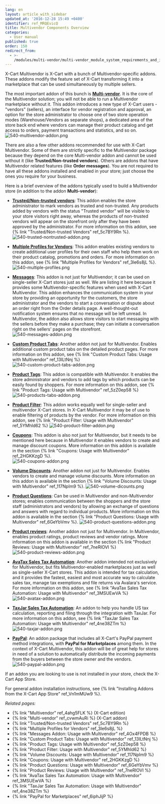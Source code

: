 ```yaml
---
lang: en
layout: article_with_sidebar
updated_at: '2016-12-28 15:49 +0400'
identifier: ref_MRQEvicQ
title: Multivendor Components Overview
categories:
  - User manual
published: true
order: 150
redirect_from:
  - >-
    /modules/multi-vendor/multi-vendor_module_system_requirements_and_installation.html
---
```

X-Cart Multivendor is X-Cart with a bunch of Multivendor-specific addons. These addons modify the feature set of X-Cart transforming it into a marketplace that can be used simultaneously by multiple sellers. 

The most important addon of this bunch is [**Multi-vendor**](https://market.x-cart.com/addons/suppliers-multivendors.html "Multivendor Components"). It is the core of the Multivendor solution; you will not be able to run a Multivendor marketplace without it. This addon introduces a new type of X-Cart users - "vendors" (sellers), an interface for vendor registration and approval, an option for the store administrator to choose one of two store operation modes (Warehouse/Vendors as separate shops), a dedicated area of the store back end where vendors can manage their product catalog and get access to orders, payment transactions and statistics, and so on.
  ![540-multivendor-addon.png]({{site.baseurl}}/attachments/ref_MRQEvicQ/540-multivendor-addon.png)

There are also a few other addons recommended for use with X-Cart Multivendor. Some of them are strictly specific to the Multivendor package because they depend on the core Multi-vendor addon and cannot be used without it (like **Trusted/Non-trusted vendors**). Others are addons that have Multivendor related features (like **Order messages**). You are not required to have all these addons installed and enabled in your store; just choose the ones you require for your business. 

Here is a brief overview of the addons typically used to build a Multivendor store (in addition to the addon **Multi-vendor**):

   * **[Trusted/Non-trusted vendors](https://market.x-cart.com/addons/trusted-vendors.html)**: This addon enables the store administrator to mark vendors as trusted and non-trusted. Any products added by vendors with the status "Trusted vendor" will be visible to your store visitors right away, whereas the products of non-trusted vendors will appear on the storefront only after they have been approved by the administrator. For more information on this addon, see {% link "Trusted/Non-trusted Vendors" ref_5c7BY9Rn %}.
     ![540-trusted-nontrusted-addon.png]({{site.baseurl}}/attachments/ref_MRQEvicQ/540-trusted-nontrusted-addon.png)
   
   * **[Multiple Profiles for Vendors](https://market.x-cart.com/addons/multiple-profiles-for-vendors.html)**: This addon enables existing vendors to create additional user profiles for their own staff who help them work on their product catalog, promotions and orders. For more information on this addon, see {% link "Multiple Profiles for Vendors" ref_3le6s8jL %}.
     ![540-multiple-profiles.png]({{site.baseurl}}/attachments/ref_MRQEvicQ/540-multiple-profiles.png)

   * **[Messages](https://market.x-cart.com/addons/order-messages.html)**: This addon is not just for Multivendor; it can be used on single-seller X-Cart stores just as well. We are listing it here because it provides some Multivendor-specific features when used with X-Cart Multivendor. This addon enhances the communication system in your store by providing an opportunity for the customers, the store administrator and the vendors to start a conversation or dispute about an order right from the Order details page. A well-thought-out notification system ensures that no message will be left unread. In Multivendor, the addon also allows store visitors to start messaging with the sellers before they make a purchase; they can initiate a conversation right on the sellers' pages on the storefront. 
     ![540-messages-addon.png]({{site.baseurl}}/attachments/ref_MRQEvicQ/540-messages-addon.png)
     
   * **[Custom Product Tabs](https://market.x-cart.com/addons/custom-product-tabs.html)**: Another addon not just for Multivendor. Enables additional custom product tabs on the detailed product pages. For more information on this addon, see {% link "Custom Product Tabs: Usage with Multivendor" ref_13ILtNnj %} 
     ![540-custom-product-tabs-addon.png]({{site.baseurl}}/attachments/ref_MRQEvicQ/540-custom-product-tabs-addon.png)
   
   * **[Product Tags](https://market.x-cart.com/addons/product-tags.html)**: This addon is compatible with Multivendor. It enables the store administrator and vendors to add tags by which products can be easily found by shoppers. For more information on this addon, see {% link "Product Tags: Usage with Multivendor" ref_5zZ0ep58 %} 
     ![540-products-tabs-addon.png]({{site.baseurl}}/attachments/ref_MRQEvicQ/540-products-tabs-addon.png)
   
   * **[Product Filter](https://market.x-cart.com/addons/product-filter.html)**: This addon works equally well for single-seller and multivendor X-Cart stores. In X-Cart Multivendor it may be of use to enable filtering of products by the vendor. For more information on this addon, see {% link "Product Filter: Usage with Multivendor" ref_5YMhId62 %} 
     ![540-product-filter-addon.png]({{site.baseurl}}/attachments/ref_MRQEvicQ/540-product-filter-addon.png)
   
   * **[Coupons](https://market.x-cart.com/addons/discount-coupons.html)**: This addon is also not just for Multivendor, but it needs to be mentioned here because in Multivendor it enables vendors to create and manage discount coupons. More information on this addon is available in the section {% link "Coupons: Usage with Multivendor" ref_2HGKKzgD %}.   
     ![540-coupons-addon.png]({{site.baseurl}}/attachments/ref_MRQEvicQ/540-coupons-addon.png)

   * **[Volume Discounts](https://market.x-cart.com/addons/volume-discounts.html)**: Another addon not just for Multivendor. Enables vendors to create and manage volume discounts. More information on this addon is available in the section {% link "Volume Discounts: Usage with Multivendor" ref_117NpIm9 %}.
     ![540-volume-dicounts.png]({{site.baseurl}}/attachments/ref_MRQEvicQ/540-volume-dicounts.png)
   
   * **[Product Questions](https://market.x-cart.com/addons/product-questions.html)**: Can be used in Multivendor and non-Multivendor stores; enables communication between the shoppers and the store staff (administrators and vendors) by allowing an exchange of questions and answers with regard to individual products. More information on this addon is available in the section {% link "Product Questions: Usage with Multivendor" ref_6GeYbVmv %}.
     ![540-product-questions-addon.png]({{site.baseurl}}/attachments/ref_MRQEvicQ/540-product-questions-addon.png)

   * **[Product reviews](https://market.x-cart.com/addons/product-reviews.html "Configuring the Multi-vendor addon")**: Another addon not just for Multivendor. In Multivendor, enables product ratings, product reviews and vendor ratings. More information on this addon is available in the section {% link "Product Reviews: Usage with Multivendor" ref_7neRIOVI %}
     ![540-product-reviews-addon.png]({{site.baseurl}}/attachments/ref_MRQEvicQ/540-product-reviews-addon.png)
   
   * **[AvaTax Sales Tax Automation](https://market.x-cart.com/addons/avatax-sales-tax-automation.html)**: Another addon intended not exclusively for Multivendor, but fits Multivendor-enabled marketplaces just as well as single-seller X-Cart stores. This addon is intended for tax calculation, and it provides the fastest, easiest and most accurate way to calculate sales tax, manage tax exemptions and file returns via Avalara's service. For more information on this addon, see {% link "AvaTax Sales Tax Automation: Usage with Multivendor" ref_3MSUEwVA %} 
     ![540-avatax-addon.png]({{site.baseurl}}/attachments/ref_MRQEvicQ/540-avatax-addon.png)

   * **[TaxJar Sales Tax Automation](https://market.x-cart.com/addons/taxjar-sales-tax-automation.html)**: An addon to help you handle US tax calculation, reporting and filing through the integration with TaxJar. For more information on this addon, see {% link "TaxJar Sales Tax Automation: Usage with Multivendor" ref_4ne38ZTm %} 
     ![540-taxjar-addon.png]({{site.baseurl}}/attachments/ref_MRQEvicQ/540-taxjar-addon.png)
     
   * **[PayPal](https://market.x-cart.com/addons/paypal.html "PayPal addon")**: An addon package that includes all X-Cart's PayPal payment method integrations, with **PayPal for Marketplaces** among them. In the context of X-Cart Multivendor, this addon will be of great help for stores in need of a solution to automatically distribute the incoming payments from the buyers between the store owner and the vendors.
     ![540-paypal-addon.png]({{site.baseurl}}/attachments/ref_MRQEvicQ/540-paypal-addon.png)
   
If an addon you are looking to use is not installed in your store, check the X-Cart App Store.

For general addon installation instructions, see {% link "Installing Addons from the X-Cart App Store" ref_Vn1mMUw9 %}.


_Related pages:_
   
   * {% link "Multivendor" ref_4ahg5FLK %} (X-Cart edition)
   * {% link "Multi-vendor" ref_cvwmAuRi %} (X-Cart addon)
   * {% link "Trusted/Non-trusted Vendors" ref_5c7BY9Rn %} 
   * {% link "Multiple Profiles for Vendors" ref_3le6s8jL %}
   * {% link "Messages Addon: Usage with Multivendor" ref_4Ox4FPDB %}
   * {% link "Custom Product Tabs: Usage with Multivendor" ref_13ILtNnj %}
   * {% link "Product Tags: Usage with Multivendor" ref_5zZ0ep58 %} 
   * {% link "Product Filter: Usage with Multivendor" ref_5YMhId62 %} 
   * {% link "Volume Discounts: Usage with Multivendor" ref_117NpIm9 %}
   * {% link "Coupons: Usage with Multivendor" ref_2HGKKzgD %} 
   * {% link "Product Questions: Usage with Multivendor" ref_6GeYbVmv %}
   * {% link "Product Reviews: Usage with Multivendor" ref_7neRIOVI %}  
   * {% link "AvaTax Sales Tax Automation: Usage with Multivendor" ref_3MSUEwVA %}
   * {% link "TaxJar Sales Tax Automation: Usage with Multivendor" ref_4ne38ZTm %} 
   * {% link "PayPal for Marketplaces" ref_6iphJijP %}
